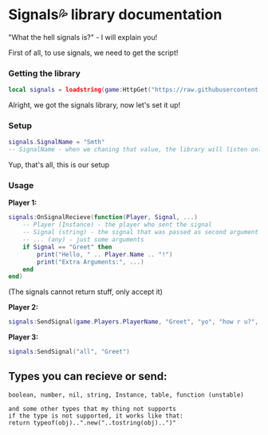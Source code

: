# Signals💦 library documentation
"What the hell signals is?" - I will explain you!

First of all, to use signals, we need to get the script!
### Getting the library
```lua
local signals = loadstring(game:HttpGet("https://raw.githubusercontent.com/InfernusScripts/Fire-Hub/main/Core/Signals/Init.lua"))()
```
Alright, we got the signals library, now let's set it up!

### Setup
```lua
signals.SignalName = "Smth"
-- SignalName - when we chaning that value, the library will listen only to that name, so there will be no bugs if 2 different players on the server using 2 different scripts with that library (i dont think that it is possible, cuz im not known, lol)
```
Yup, that's all, this is our setup

### Usage
**Player 1:**
```lua
signals:OnSignalRecieve(function(Player, Signal, ...)
	-- Player (Instance) - the player who sent the signal
	-- Signal (string) - the signal that was passed as second argument in SendSignal
	-- ... (any) - just some arguments
	if Signal == "Greet" then
		print("Hello, " .. Player.Name .. "!")
		print("Extra Arguments:", ...)
	end
end)
```
(The signals cannot return stuff, only accept it)

**Player 2:**
```lua
signals:SendSignal(game.Players.PlayerName, "Greet", "yo", "how r u?", true, {"wow"}, false)
```

**Player 3:**
```lua
signals:SendSignal("all", "Greet")
```

## Types you can recieve or send:
```luau
boolean, number, nil, string, Instance, table, function (unstable)
```
```
and some other types that my thing not supports
if the type is not supported, it works like that:
return typeof(obj)..".new("..tostring(obj)..")"
```
